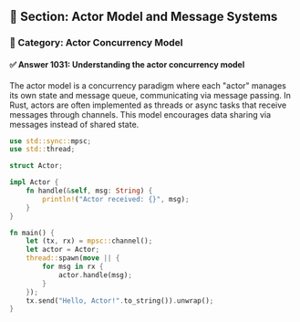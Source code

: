 ## 📘 Section: Actor Model and Message Systems  
### 🔹 Category: Actor Concurrency Model  
#### ✅ Answer 1031: Understanding the actor concurrency model

The actor model is a concurrency paradigm where each "actor" manages its own state and message queue, communicating via message passing. In Rust, actors are often implemented as threads or async tasks that receive messages through channels. This model encourages data sharing via messages instead of shared state.

```rust
use std::sync::mpsc;
use std::thread;

struct Actor;

impl Actor {
    fn handle(&self, msg: String) {
        println!("Actor received: {}", msg);
    }
}

fn main() {
    let (tx, rx) = mpsc::channel();
    let actor = Actor;
    thread::spawn(move || {
        for msg in rx {
            actor.handle(msg);
        }
    });
    tx.send("Hello, Actor!".to_string()).unwrap();
}
```
